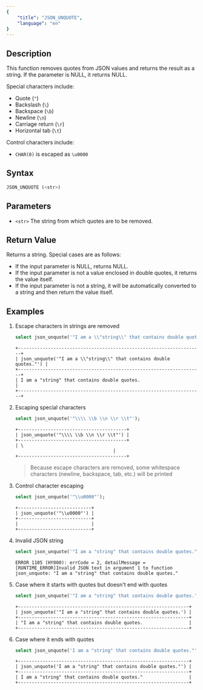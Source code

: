 ```yaml
---
{
    "title": "JSON_UNQUOTE",
    "language": "en"
}
---
```


## Description
This function removes quotes from JSON values and returns the result as a string. If the parameter is NULL, it returns NULL.

Special characters include:
* Quote (`"`)
* Backslash (`\`)
* Backspace	(`\b`)
* Newline (`\n`)
* Carriage return (`\r`)
* Horizontal tab (`\t`)

Control characters include:
* `CHAR(0)` is escaped as `\u0000`


## Syntax
```sql
JSON_UNQUOTE (<str>)
```

## Parameters
- `<str>` The string from which quotes are to be removed.

## Return Value
Returns a string. Special cases are as follows:
* If the input parameter is NULL, returns NULL.
* If the input parameter is not a value enclosed in double quotes, it returns the value itself.
* If the input parameter is not a string, it will be automatically converted to a string and then return the value itself.

## Examples
1. Escape characters in strings are removed
    ```sql
    select json_unquote('"I am a \\"string\\" that contains double quotes."');
    ```
    ```
    +--------------------------------------------------------------------+
    | json_unquote('"I am a \\"string\\" that contains double quotes."') |
    +--------------------------------------------------------------------+
    | I am a "string" that contains double quotes.                       |
    +--------------------------------------------------------------------+
    ```
2. Escaping special characters
    ```sql
    select json_unquote('"\\\\ \\b \\n \\r \\t"');
    ```
    ```
    +----------------------------------------+
    | json_unquote('"\\\\ \\b \\n \\r \\t"') |
    +----------------------------------------+
    | \ 
                                        |
    +----------------------------------------+
    ```
    > Because escape characters are removed, some whitespace characters (newline, backspace, tab, etc.) will be printed
3. Control character escaping
    ```sql
    select json_unquote('"\\u0000"');
    ```
    ```
    +---------------------------+
    | json_unquote('"\\u0000"') |
    +---------------------------+
    |                           |
    +---------------------------+
    ```
4. Invalid JSON string
    ```sql
    select json_unquote('"I am a "string" that contains double quotes."');
    ```
    ```
    ERROR 1105 (HY000): errCode = 2, detailMessage = [RUNTIME_ERROR]Invalid JSON text in argument 1 to function json_unquote: "I am a "string" that contains double quotes."
    ```
5. Case where it starts with quotes but doesn't end with quotes
    ```sql
    select json_unquote('"I am a "string" that contains double quotes.');
    ```
    ```
    +---------------------------------------------------------------+
    | json_unquote('"I am a "string" that contains double quotes.') |
    +---------------------------------------------------------------+
    | "I am a "string" that contains double quotes.                 |
    +---------------------------------------------------------------+
    ```
6. Case where it ends with quotes
    ```sql
    select json_unquote('I am a "string" that contains double quotes."');
    ```
    ```
    +---------------------------------------------------------------+
    | json_unquote('I am a "string" that contains double quotes."') |
    +---------------------------------------------------------------+
    | I am a "string" that contains double quotes."                 |
    +---------------------------------------------------------------+
    ```